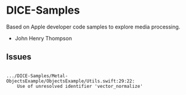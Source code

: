 # DICE-Samples

Based on Apple developer code samples to explore media processing.

- John Henry Thompson


## Issues

```

.../DICE-Samples/Metal-ObjectsExample/ObjectsExample/Utils.swift:29:22: 
	Use of unresolved identifier 'vector_normalize'


```

##

